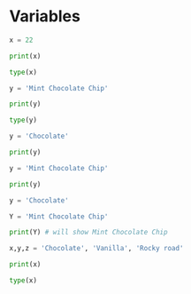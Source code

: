 # Variables

```python
x = 22

print(x)

type(x)
```


```python
y = 'Mint Chocolate Chip'

print(y)

type(y)

y = 'Chocolate'

print(y)

y = 'Mint Chocolate Chip'

print(y)
```

```python
y = 'Chocolate'

Y = 'Mint Chocolate Chip'

print(Y) # will show Mint Chocolate Chip
```

```python
x,y,z = 'Chocolate', 'Vanilla', 'Rocky road'

print(x)

type(x)
```



